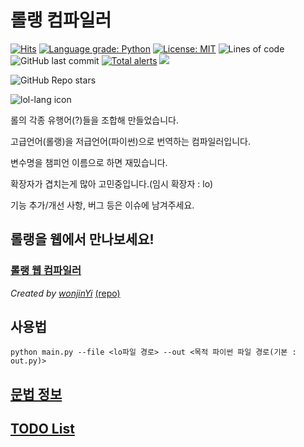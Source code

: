 # 롤랭 컴파일러

[![Hits](https://hits.seeyoufarm.com/api/count/incr/badge.svg?url=https%3A%2F%2Fgithub.com%2Friroan%2Flollang&count_bg=%2379C83D&title_bg=%23555555&icon=verizon.svg&icon_color=%2379C83D&title=hits&edge_flat=false)](https://hits.seeyoufarm.com)
[![Language grade: Python](https://img.shields.io/lgtm/grade/python/g/riroan/lollang.svg?logo=lgtm&logoWidth=18)](https://lgtm.com/projects/g/riroan/lollang/context:python)
[![License: MIT](https://img.shields.io/badge/License-MIT-green.svg)](https://opensource.org/licenses/MIT)
![Lines of code](https://img.shields.io/tokei/lines/github/riroan/lollang?color=green)
![GitHub last commit](https://img.shields.io/github/last-commit/riroan/lollang)
[![Total alerts](https://img.shields.io/lgtm/alerts/g/riroan/lollang.svg?logo=lgtm&logoWidth=18)](https://lgtm.com/projects/g/riroan/lollang/alerts/)
<img src="https://img.shields.io/badge/language-python-blue" />

![GitHub Repo stars](https://img.shields.io/github/stars/riroan/lollang?style=social)

<img src="images/icon.ico" alt="lol-lang icon">

롤의 각종 유행어(?)들을 조합해 만들었습니다.

고급언어(롤랭)을 저급언어(파이썬)으로 번역하는 컴파일러입니다.

변수명을 챔피언 이름으로 하면 재밌습니다.

확장자가 겹치는게 많아 고민중입니다.(임시 확장자 : lo)

기능 추가/개선 사항, 버그 등은 이슈에 남겨주세요.


## 롤랭을 웹에서 만나보세요!

### [롤랭 웹 컴파일러](https://playlollang.wonj.in/)

*Created by [wonjinYi](https://github.com/wonjinYi)* [(repo)](https://github.com/wonjinYi/lollang-playground)

## 사용법
```
python main.py --file <lo파일 경로> --out <목적 파이썬 파일 경로(기본 : out.py)>
```

## [문법 정보](https://github.com/riroan/lollang/wiki "lollang Grammar")


## [TODO List](TODO.md "todo list")
